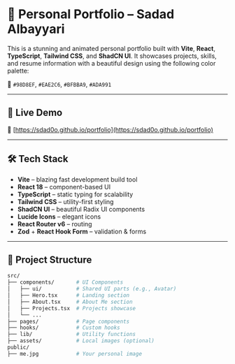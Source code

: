 # 💼 Personal Portfolio – Sadad Albayyari

This is a stunning and animated personal portfolio built with **Vite**, **React**, **TypeScript**, **Tailwind CSS**, and **ShadCN UI**. It showcases projects, skills, and resume information with a beautiful design using the following color palette:

🎨 `#98D8EF`, `#EAE2C6`, `#BFBBA9`, `#ADA991`

---

## 🚀 Live Demo

🔗 [https://sdad0o.github.io/portfolio](https://sdad0o.github.io/portfolio)

---

## 🛠 Tech Stack

- **Vite** – blazing fast development build tool
- **React 18** – component-based UI
- **TypeScript** – static typing for scalability
- **Tailwind CSS** – utility-first styling
- **ShadCN UI** – beautiful Radix UI components
- **Lucide Icons** – elegant icons
- **React Router v6** – routing
- **Zod** + **React Hook Form** – validation & forms

---

## 📂 Project Structure

```bash
src/
├── components/       # UI Components
│   ├── ui/           # Shared UI parts (e.g., Avatar)
│   ├── Hero.tsx      # Landing section
│   ├── About.tsx     # About Me section
│   ├── Projects.tsx  # Projects showcase
│   └── ...
├── pages/            # Page components
├── hooks/            # Custom hooks
├── lib/              # Utility functions
├── assets/           # Local images (optional)
public/
├── me.jpg            # Your personal image
